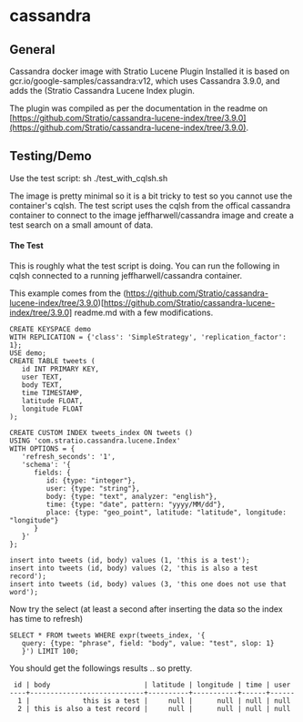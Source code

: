 # cassandra

## General


Cassandra docker image with Stratio Lucene Plugin Installed it is based on gcr.io/google-samples/cassandra:v12, which uses Cassandra 3.9.0, and adds the (Stratio Cassandra Lucene Index plugin.

The plugin was compiled as per the documentation in the readme on [https://github.com/Stratio/cassandra-lucene-index/tree/3.9.0](https://github.com/Stratio/cassandra-lucene-index/tree/3.9.0). 

## Testing/Demo

Use the test script: sh ./test_with_cqlsh.sh

The image is pretty minimal so it is a bit tricky to test so you cannot use the container's cqlsh. The test script uses the cqlsh from the offical cassandra container to connect to the image jeffharwell/cassandra image and create a test search on a small amount of data.

#### The Test

This is roughly what the test script is doing. You can run the following in cqlsh connected to a running jeffharwell/cassandra container.

This example comes from the (https://github.com/Stratio/cassandra-lucene-index/tree/3.9.0)[https://github.com/Stratio/cassandra-lucene-index/tree/3.9.0] readme.md with a few modifications.

    CREATE KEYSPACE demo
    WITH REPLICATION = {'class': 'SimpleStrategy', 'replication_factor': 1};
    USE demo;
    CREATE TABLE tweets (
       id INT PRIMARY KEY,
       user TEXT,
       body TEXT,
       time TIMESTAMP,
       latitude FLOAT,
       longitude FLOAT
    );
    
    CREATE CUSTOM INDEX tweets_index ON tweets ()
    USING 'com.stratio.cassandra.lucene.Index'
    WITH OPTIONS = {
       'refresh_seconds': '1',
       'schema': '{
          fields: {
             id: {type: "integer"},
             user: {type: "string"},
             body: {type: "text", analyzer: "english"},
             time: {type: "date", pattern: "yyyy/MM/dd"},
             place: {type: "geo_point", latitude: "latitude", longitude: "longitude"}
          }
       }'
    };
    
    insert into tweets (id, body) values (1, 'this is a test');
    insert into tweets (id, body) values (2, 'this is also a test record');
    insert into tweets (id, body) values (3, 'this one does not use that word');

Now try the select (at least a second after inserting the data so the index has time to refresh)

    SELECT * FROM tweets WHERE expr(tweets_index, '{
       query: {type: "phrase", field: "body", value: "test", slop: 1}
       }') LIMIT 100;

You should get the followings results .. so pretty.

     id | body                       | latitude | longitude | time | user
    ----+----------------------------+----------+-----------+------+------
      1 |             this is a test |     null |      null | null | null
      2 | this is also a test record |     null |      null | null | null

